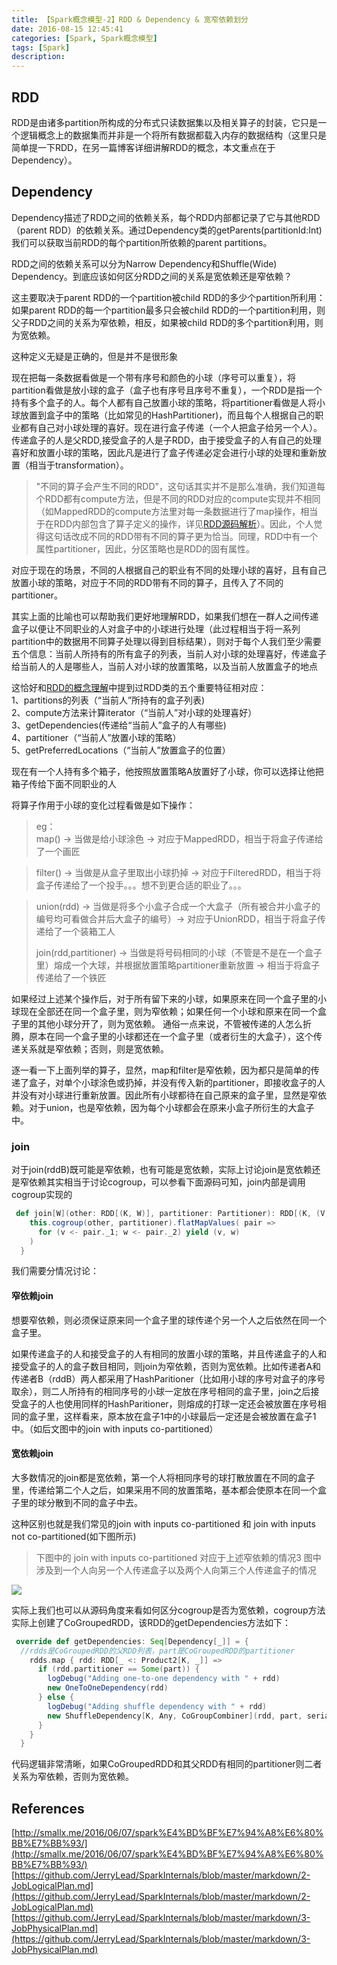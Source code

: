 ```yaml
---
title: 【Spark概念模型-2】RDD & Dependency & 宽窄依赖划分
date: 2016-08-15 12:45:41
categories: [Spark, Spark概念模型]
tags: [Spark]
description:
---
```


## RDD

RDD是由诸多partition所构成的分布式只读数据集以及相关算子的封装，它只是一个逻辑概念上的数据集而并非是一个将所有数据都载入内存的数据结构（这里只是简单提一下RDD，在另一篇博客详细讲解RDD的概念，本文重点在于Dependency）。

## Dependency

Dependency描述了RDD之间的依赖关系，每个RDD内部都记录了它与其他RDD（parent RDD）的依赖关系。通过Dependency类的getParents(partitionId:Int)我们可以获取当前RDD的每个partition所依赖的parent partitions。

<!-- more -->

RDD之间的依赖关系可以分为Narrow Dependency和Shuffle(Wide) Dependency。到底应该如何区分RDD之间的关系是宽依赖还是窄依赖？

这主要取决于parent RDD的一个partition被child RDD的多少个partition所利用：如果parent RDD的每一个partition最多只会被child RDD的一个partition利用，则父子RDD之间的关系为窄依赖，相反，如果被child RDD的多个partition利用，则为宽依赖。

这种定义无疑是正确的，但是并不是很形象

现在把每一条数据看做是一个带有序号和颜色的小球（序号可以重复），将partition看做是放小球的盒子（盒子也有序号且序号不重复），一个RDD是指一个持有多个盒子的人。每个人都有自己放置小球的策略，将partitioner看做是人将小球放置到盒子中的策略（比如常见的HashPartitioner)，而且每个人根据自己的职业都有自己对小球处理的喜好。现在进行盒子传递（一个人把盒子给另一个人）。传递盒子的人是父RDD,接受盒子的人是子RDD，由于接受盒子的人有自己的处理喜好和放置小球的策略，因此凡是进行了盒子传递必定会进行小球的处理和重新放置（相当于transformation）。

> "不同的算子会产生不同的RDD"，这句话其实并不是那么准确，我们知道每个RDD都有compute方法，但是不同的RDD对应的compute实现并不相同（如MappedRDD的compute方法里对每一条数据进行了map操作，相当于在RDD内部包含了算子定义的操作，详见[RDD源码解析](../Spark源码分析/RDD源码解析)）。因此，个人觉得这句话改成不同的RDD带有不同的算子更为恰当。同理，RDD中有一个属性partitioner，因此，分区策略也是RDD的固有属性。

对应于现在的场景，不同的人根据自己的职业有不同的处理小球的喜好，且有自己放置小球的策略，对应于不同的RDD带有不同的算子，且传入了不同的partitioner。

其实上面的比喻也可以帮助我们更好地理解RDD，如果我们想在一群人之间传递盒子以便让不同职业的人对盒子中的小球进行处理（此过程相当于将一系列partition中的数据用不同算子处理以得到目标结果），则对于每个人我们至少需要五个信息：当前人所持有的所有盒子的列表，当前人对小球的处理喜好，传递盒子给当前人的人是哪些人，当前人对小球的放置策略，以及当前人放置盒子的地点  

这恰好和[RDD的概念理解](./RDD的概念理解)中提到过RDD类的五个重要特征相对应：  
1、partitions的列表（“当前人”所持有的盒子列表)  
2、compute方法来计算iterator（“当前人”对小球的处理喜好）  
3、getDependencies(传递给“当前人”盒子的人有哪些)  
4、partitioner（“当前人”放置小球的策略）  
5、getPreferredLocations（“当前人”放置盒子的位置）

现在有一个人持有多个箱子，他按照放置策略A放置好了小球，你可以选择让他把箱子传给下面不同职业的人

将算子作用于小球的变化过程看做是如下操作：  

> eg：  
> map() -> 当做是给小球涂色 -> 对应于MappedRDD，相当于将盒子传递给了一个画匠  

> filter() -> 当做是从盒子里取出小球扔掉  -> 对应于FilteredRDD，相当于将盒子传递给了一个投手。。。想不到更合适的职业了。。。 

> union(rdd) -> 当做是将多个小盒子合成一个大盒子（所有被合并小盒子的编号均可看做合并后大盒子的编号）-> 对应于UnionRDD，相当于将盒子传递给了一个装箱工人 
>
> join(rdd,partitioner) -> 当做是将号码相同的小球（不管是不是在一个盒子里）熔成一个大球，并根据放置策略partitioner重新放置 -> 相当于将盒子传递给了一个铁匠 

如果经过上述某个操作后，对于所有留下来的小球，如果原来在同一个盒子里的小球现在全部还在同一个盒子里，则为窄依赖；如果任何一个小球和原来在同一个盒子里的其他小球分开了，则为宽依赖。 通俗一点来说，不管被传递的人怎么折腾，原本在同一个盒子里的小球都还在一个盒子里（或者衍生的大盒子），这个传递关系就是窄依赖；否则，则是宽依赖。  

逐一看一下上面列举的算子，显然，map和filter是窄依赖，因为都只是简单的传递了盒子，对单个小球涂色或扔掉，并没有传入新的partitioner，即接收盒子的人并没有对小球进行重新放置。因此所有小球都待在自己原来的盒子里，显然是窄依赖。对于union，也是窄依赖，因为每个小球都会在原来小盒子所衍生的大盒子中。

### join

对于join(rddB)既可能是窄依赖，也有可能是宽依赖，实际上讨论join是宽依赖还是窄依赖其实相当于讨论cogroup，可以参看下面源码可知，join内部是调用cogroup实现的

```scala
 def join[W](other: RDD[(K, W)], partitioner: Partitioner): RDD[(K, (V, W))] = {
    this.cogroup(other, partitioner).flatMapValues( pair =>
      for (v <- pair._1; w <- pair._2) yield (v, w)
    )
  }
```

我们需要分情况讨论：  

#### 窄依赖join

想要窄依赖，则必须保证原来同一个盒子里的球传递个另一个人之后依然在同一个盒子里。

如果传递盒子的人和接受盒子的人有相同的放置小球的策略，并且传递盒子的人和接受盒子的人的盒子数目相同，则join为窄依赖，否则为宽依赖。比如传递者A和传递者B（rddB）两人都采用了HashParitioner（比如用小球的序号对盒子的序号取余），则二人所持有的相同序号的小球一定放在序号相同的盒子里，join之后接受盒子的人也使用同样的HashParitioner，则熔成的打球一定还会被放置在序号相同的盒子里，这样看来，原本放在盒子1中的小球最后一定还是会被放置在盒子1中。（如后文图中的join with inputs co-partitioned）

#### 宽依赖join

大多数情况的join都是宽依赖，第一个人将相同序号的球打散放置在不同的盒子里，传递给第二个人之后，如果采用不同的放置策略，基本都会使原本在同一个盒子里的球分散到不同的盒子中去。

这种区别也就是我们常见的join with inputs co-partitioned 和 join with inputs not co-partitioned(如下图所示)

> 下图中的 join with inputs co-partitioned 对应于上述窄依赖的情况3
> 图中涉及到一个人向另一个人传递盒子以及两个人向第三个人传递盒子的情况

![](http://ojnnon64z.bkt.clouddn.com/【Spark概念模型-2】RDD%20&%20Dependency%20&%20宽窄依赖划分.png)

实际上我们也可以从源码角度来看如何区分cogroup是否为宽依赖，cogroup方法实际上创建了CoGroupedRDD，该RDD的getDependencies方法如下：

```scala
 override def getDependencies: Seq[Dependency[_]] = {
  //rdds是CoGroupedRDD的父RDD列表，part是CoGroupedRDD的partitioner
    rdds.map { rdd: RDD[_ <: Product2[K, _]] =>
      if (rdd.partitioner == Some(part)) {
        logDebug("Adding one-to-one dependency with " + rdd)
        new OneToOneDependency(rdd)
      } else {
        logDebug("Adding shuffle dependency with " + rdd)
        new ShuffleDependency[K, Any, CoGroupCombiner](rdd, part, serializer)
      }
    }
  }
```



代码逻辑非常清晰，如果CoGroupedRDD和其父RDD有相同的partitioner则二者关系为窄依赖，否则为宽依赖。

## References

[http://smallx.me/2016/06/07/spark%E4%BD%BF%E7%94%A8%E6%80%BB%E7%BB%93/](http://smallx.me/2016/06/07/spark%E4%BD%BF%E7%94%A8%E6%80%BB%E7%BB%93/)  [https://github.com/JerryLead/SparkInternals/blob/master/markdown/2-JobLogicalPlan.md](https://github.com/JerryLead/SparkInternals/blob/master/markdown/2-JobLogicalPlan.md)  [https://github.com/JerryLead/SparkInternals/blob/master/markdown/3-JobPhysicalPlan.md](https://github.com/JerryLead/SparkInternals/blob/master/markdown/3-JobPhysicalPlan.md)